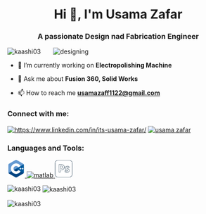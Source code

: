 <h1 align="center">Hi 👋, I'm Usama Zafar</h1>
<h3 align="center">A passionate Design nad Fabrication Engineer</h3>

<img align="right" alt="designing" width="400" src="https://i.pinimg.com/originals/24/b6/e2/24b6e2586f77d2ece215921335650763.gif">
<p align="left"> <img src="https://komarev.com/ghpvc/?username=kaashi03&label=Profile%20views&color=0e75b6&style=flat" alt="kaashi03" /> </p>

- 🔭 I’m currently working on **Electropolishing Machine**

- 💬 Ask me about **Fusion 360, Solid Works**

- 📫 How to reach me **usamazaff1122@gmail.com**

<h3 align="left">Connect with me:</h3>
<p align="left">
<a href="https://linkedin.com/in/https://www.linkedin.com/in/its-usama-zafar/" target="blank"><img align="center" src="https://raw.githubusercontent.com/rahuldkjain/github-profile-readme-generator/master/src/images/icons/Social/linked-in-alt.svg" alt="https://www.linkedin.com/in/its-usama-zafar/" height="30" width="40" /></a>
<a href="https://fb.com/usama zafar" target="blank"><img align="center" src="https://raw.githubusercontent.com/rahuldkjain/github-profile-readme-generator/master/src/images/icons/Social/facebook.svg" alt="usama zafar" height="30" width="40" /></a>
</p>

<h3 align="left">Languages and Tools:</h3>
<p align="left"> <a href="https://www.w3schools.com/cpp/" target="_blank" rel="noreferrer"> <img src="https://raw.githubusercontent.com/devicons/devicon/master/icons/cplusplus/cplusplus-original.svg" alt="cplusplus" width="40" height="40"/> </a> <a href="https://www.mathworks.com/" target="_blank" rel="noreferrer"> <img src="https://upload.wikimedia.org/wikipedia/commons/2/21/Matlab_Logo.png" alt="matlab" width="40" height="40"/> </a> <a href="https://www.photoshop.com/en" target="_blank" rel="noreferrer"> <img src="https://raw.githubusercontent.com/devicons/devicon/master/icons/photoshop/photoshop-line.svg" alt="photoshop" width="40" height="40"/> </a> </p>

<p><img align="left" src="https://github-readme-stats.vercel.app/api/top-langs?username=kaashi03&show_icons=true&locale=en&layout=compact" alt="kaashi03" /></p>

<p>&nbsp;<img align="center" src="https://github-readme-stats.vercel.app/api?username=kaashi03&show_icons=true&locale=en" alt="kaashi03" /></p>

<p><img align="center" src="https://github-readme-streak-stats.herokuapp.com/?user=kaashi03&" alt="kaashi03" /></p>
